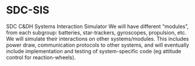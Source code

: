 # SDC-SIS
SDC C&amp;DH Systems Interaction Simulator
We will have different “modules”, from each subgroup: batteries, star-trackers, gyroscopes, propulsion, etc.
We will simulate their interactions on other systems/modules. This includes power draw, communication protocols to other systems, and will eventually include implementation and testing of system-specific code (eg attitude control for reaction-wheels).

